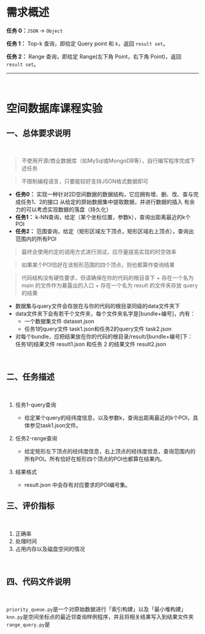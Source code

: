 # 需求概述

**任务 0：**`JSON` -> `Object`

**任务 1：** Top-k 查询，即给定 Query point 和 `k`，返回 `result set`。

**任务 2：** Range 查询，即给定 Range(左下角 Point，右下角 Point)，返回 `result set`。
&nbsp;


-----
&nbsp;


# 空间数据库课程实验

## 一、总体要求说明
&nbsp;


>不使用开源/商业数据库（如MySql或MongoDB等），自行编写程序完成下述任务

>不限制编程语言，只要能较好支持JSON格式数据即可
- **任务0：**
实现一种针对2D空间数据的数据结构，它应拥有增、删、改、查与完成任务1、2的接口
从给定的原始数据集中提取数据，并进行数据的插入
有余力的可以考虑实现数据的落盘（持久化）
- **任务1：**
k-NN查询，给定（某个坐标位置，参数k），查询出距离最近的k个POI
- **任务2：**
范围查询，给定（矩形区域左下顶点，矩形区域右上顶点），查询出范围内的所有POI
  
> 最终会使用约定的调用方式进行测试，应尽量提高实现的时空效率


> 如果某个POI恰好在该矩形范围的四个顶点，则也都算作查询结果

> 代码结构没有硬性要求，但请确保在你的代码的根目录下
    + 存在一个名为 main 的文件作为暴露出的入口
    + 存在一个名为 result 的文件夹存放 query 的结果
- 数据集与query文件会存放在与你的代码的根目录同级的data文件夹下
- data文件夹下会有若干个文件夹，每个文件夹名字是[bundle+编号]，内有：
    + 一个数据集文件 dataset.json
    + 任务1的query文件 task1.json和任务2的query文件 task2.json
- 对每个bundle，应把结果放在你的代码的根目录/result/[bundle+编号]下：
任务1的结果文件 result1.json 和任务 2 的结果文件 result2.json

&nbsp;


## 二、任务描述

&nbsp;

1. 任务1-query查询
    - 给定某个query的经纬度信息，以及参数k，查询出距离最近的k个POI，具体参见task1.json文件。

2. 任务2-range查询
    - 给定矩形左下顶点的经纬度信息，右上顶点的经纬度信息，查询范围内的所有POI。所有恰好在矩形四个顶点的POI也都算在结果内。

3. 结果格式
    - result.json 中会存有对应要求的POI编号集。

## 三、评价指标

&nbsp;

1. 正确率
2. 处理时间
3. 占用内存以及磁盘空间的情况


&nbsp;

## 四、代码文件说明
&nbsp;

`priority_queue.py`是一个对原始数据进行「索引构建」以及「最小堆构建」
`knn.py`是空间坐标点的最近邻查询样例程序，并且将相关结果写入到结果文件夹
`range_query.py`是





